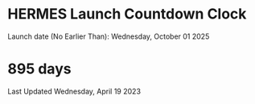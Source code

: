 # HERMES Launch Countdown Clock

Launch date (No Earlier Than): Wednesday, October 01 2025
# 895 days

Last Updated Wednesday, April 19 2023